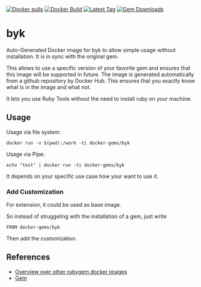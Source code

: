 [![Docker pulls](https://img.shields.io/docker/pulls/rubygem/byk.svg)](https://hub.docker.com/r/rubygem/byk/)
[![Docker Build](https://img.shields.io/docker/automated/rubygem/byk.svg)](https://hub.docker.com/r/rubygem/byk/)
[![Latest Tag](https://img.shields.io/github/tag/docker-rubygem/byk.svg)](https://hub.docker.com/r/rubygem/byk/)
[![Gem Downloads](https://img.shields.io/gem/dt/byk.svg)](https://rubygems.org/gems/byk/)
# byk

Auto-Generated Docker image for byk to allow simple usage without installation.
It is in sync with the original gem.

This allows to use a specific version of your favorite gem and ensures that this image will be supported in future.
The image is generated automatically from a github repository by Docker Hub.
This ensures that you exactly know what is in the image and what not.

It lets you use Ruby Tools without the need to install ruby on your machine.

## Usage

Usage via file system:

`docker run -v $(pwd):/work -ti docker-gems/byk`

Usage via Pipe:

`echo "test" | docker run -ti docker-gems/byk`

It depends on your specific use case how your want to use it.

### Add Customization

For extension, it could be used as base image.

So instead of struggeling with the installation of a gem, just write

`FROM docker-gems/byk`

Then add the customization.

## References

 - [Overview over other rubygem docker images](https://github.com/thinkbot/docker-rubygem)
 - [Gem](https://rubygems.org/gems/byk/)
